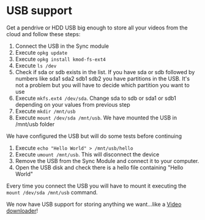 # USB support

Get a pendrive or HDD USB big enough to store all your videos from the cloud and follow these steps:

1. Connect the USB in the Sync module
1. Execute `opkg update`
1. Execute `opkg install kmod-fs-ext4`
1. Execute `ls /dev`
1. Check if sda or sdb exists in the list. If you have sda or sdb followed by numbers like sda1 sda2 sdb1 sdb2 you have partitions in the USB. It's not a problem but you will have to decide which partition you want to use
1. Execute `mkfs.ext4 /dev/sda`. Change sda to sdb or sda1 or sdb1 depending on your values from previous step
1. Execute `mkdir /mnt/usb`
1. Execute `mount /dev/sda /mnt/usb`. We have mounted the USB in /mnt/usb folder

We have configured the USB but will do some tests before continuing

1. Execute `echo "Hello World" > /mnt/usb/hello`
1. Execute `umount /mnt/usb`. This will disconnect the device
1. Remove the USB from the Sync Module and connect it to your computer.
1. Open the USB disk and check there is a hello file containing "Hello World"

Every time you connect the USB you will have to mount it executing the `mount /dev/sda /mnt/usb` command.

We now have USB support for storing anything we want...like a [Video downloader](videos.md)!
